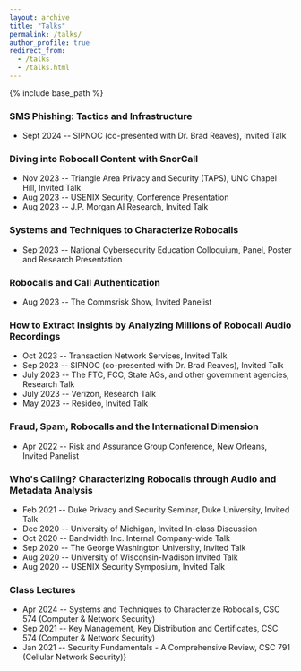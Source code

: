 ```yaml
---
layout: archive
title: "Talks"
permalink: /talks/
author_profile: true
redirect_from:
  - /talks
  - /talks.html
---
```


{% include base_path %}

<!-- {% for post in site.publications reversed %}
  {% include archive-single.html %}
{% endfor %} -->

### SMS Phishing: Tactics and Infrastructure
  -  Sept 2024 -- SIPNOC (co-presented with Dr. Brad Reaves), Invited Talk

### Diving into Robocall Content with SnorCall
  - Nov 2023 -- Triangle Area Privacy and Security (TAPS), UNC Chapel Hill, Invited Talk
  - Aug 2023 -- USENIX Security, Conference Presentation
  - Aug 2023 -- J.P. Morgan AI Research, Invited Talk

### Systems and Techniques to Characterize Robocalls
  - Sep 2023 -- National Cybersecurity Education Colloquium,  Panel, Poster and Research Presentation

### Robocalls and Call Authentication
  - Aug 2023 -- The Commsrisk Show, Invited Panelist

### How to Extract Insights by Analyzing Millions of Robocall Audio Recordings
  - Oct 2023 -- Transaction Network Services, Invited Talk
  - Sep 2023 -- SIPNOC (co-presented with Dr. Brad Reaves), Invited Talk
  - July 2023 -- The FTC, FCC, State AGs, and other government agencies, Research Talk
  - July 2023 -- Verizon, Research Talk
  - May 2023 -- Resideo, Invited Talk


### Fraud, Spam, Robocalls and the International Dimension
  - Apr 2022 -- Risk and Assurance Group Conference, New Orleans, Invited Panelist


### Who's Calling? Characterizing Robocalls through Audio and Metadata Analysis
  - Feb 2021 -- Duke Privacy and Security Seminar, Duke University, Invited Talk
  - Dec 2020 -- University of Michigan, Invited In-class Discussion
  - Oct 2020 -- Bandwidth Inc. Internal Company-wide Talk
  - Sep 2020 -- The George Washington University, Invited Talk
  - Aug 2020 -- University of Wisconsin-Madison Invited Talk
  - Aug 2020 -- USENIX Security Symposium, Invited Talk

### Class Lectures
  - Apr 2024 -- Systems and Techniques to Characterize Robocalls, CSC 574 (Computer \& Network Security)
  - Sep 2021 -- Key Management, Key Distribution and Certificates, CSC 574 (Computer \& Network Security)
  - Jan 2021 -- Security Fundamentals - A Comprehensive Review, CSC 791 (Cellular Network Security)}